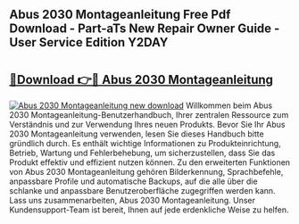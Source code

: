 ## Abus 2030 Montageanleitung Free Pdf Download - Part-aTs New Repair Owner Guide - User Service Edition Y2DAY

# <h2><a href="http://df6wsr3.blite.top/?on=Abus+2030+Montageanleitung">🔗Download 👉🔴 Abus 2030 Montageanleitung</a></h2>

[![Abus 2030 Montageanleitung new download](https://i.imgur.com/lujVjoI.png)](http://df6wsr3.blite.top/?on=Abus+2030+Montageanleitung)
Willkommen beim Abus 2030 Montageanleitung-Benutzerhandbuch, Ihrer zentralen Ressource zum Verständnis und zur Verwendung Ihres neuen Produkts. Bevor Sie Ihr Abus 2030 Montageanleitung verwenden, lesen Sie dieses Handbuch bitte gründlich durch. Es enthält wichtige Informationen zu Produkteinrichtung, Betrieb, Wartung und Fehlerbehebung, um sicherzustellen, dass Sie das Produkt effektiv und effizient nutzen können. Zu den erweiterten Funktionen von Abus 2030 Montageanleitung gehören Bilderkennung, Sprachbefehle, anpassbare Profile und automatische Backups, auf die alle über die schlanke und anpassbare Benutzeroberfläche zugegriffen werden kann. Lass uns zusammenarbeiten, Abus 2030 Montageanleitung. Unser Kundensupport-Team ist bereit, Ihnen auf jede erdenkliche Weise zu helfen.
